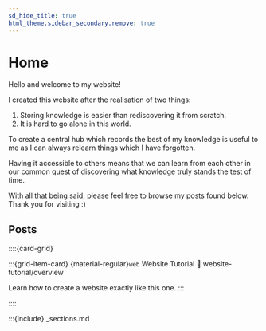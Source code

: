 ```yaml
---
sd_hide_title: true
html_theme.sidebar_secondary.remove: true
---
```


# Home

Hello and welcome to my website!

I created this website after the realisation of two things:

1. Storing knowledge is easier than rediscovering it from scratch.
1. It is hard to go alone in this world.

To create a central hub which records the best of my knowledge is useful to me as I can always relearn things which I have forgotten.

Having it accessible to others means that we can learn from each other in our common quest of discovering what knowledge truly stands the test of time.

With all that being said, please feel free to browse my posts found below. Thank you for visiting :)

## Posts

::::{card-grid}

:::{grid-item-card} {material-regular}`web` Website Tutorial
:link: website-tutorial/overview

Learn how to create a website exactly like this one.
:::

::::

<!-- Do not delete this as it will break section navigation otherwise -->
:::{include} _sections.md
